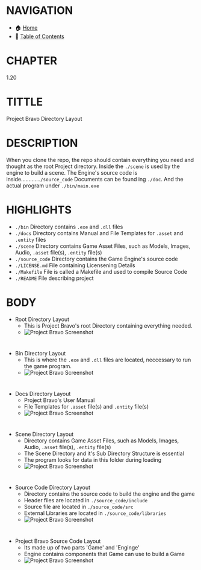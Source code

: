 # NAVIGATION
- 🏠 [Home](../../../README.md)
- 📖 [Table of Contents](../docs_Chapter_0.00_Welcome/doc_Chapter_0.10_Table_of_Contents.md)


# CHAPTER
1.20


# TITTLE
Project Bravo Directory Layout


# DESCRIPTION
When you clone the repo, the repo should contain everything you need and thought as the root Project directory. Inside the `./scene` is used by the engine to build a scene. The Engine's source code is inside...........`./source_code` Documents can be found ing `./doc`. And the actual program under `./bin/main.exe`

# HIGHLIGHTS
- `./bin` Directory contains `.exe` and `.dll` files
- `./docs` Directory contains Manual and File Templates for `.asset` and `.entity` files
- `./scene` Directory contains Game Asset Files, such as Models, Images, Audio, `.asset` file(s), `.entity` file(s)
- `./source_code` Directory contains the Game Engine's source code
- `./LICENSE.md` File containing Licensening Details
- `./Makefile` File is called a Makefile and used to compile Source Code
- `./README` File describing project

# BODY

- Root Directory Layout
    - This is Project Bravo's root Directory containing everything needed.
    - ![Project Bravo Screenshot](../../../docs/images/project_bravo_layout_directory.png "Project Bravo Screenshot")

#

- Bin Directory Layout
    - This is where the `.exe` and `.dll` files are located, neccessary to run the game program.
    - ![Project Bravo Screenshot](../../../docs/images/project_bravo_layout_directory_bin.png "Project Bravo Screenshot")

#

- Docs Directory Layout
    - Project Bravo's User Manual
    - File Templates for `.asset` file(s) and `.entity` file(s) 
    - ![Project Bravo Screenshot](../../../docs/images/project_bravo_layout_directory_docs.png "Project Bravo Screenshot")

#

- Scene Directory Layout
    - Directory contains Game Asset Files, such as Models, Images, Audio, `.asset` file(s), `.entity` file(s)
    - The Scene Directory and it's Sub Directory Structure is essential
    - The program looks for data in this folder during loading 
    - ![Project Bravo Screenshot](../../../docs/images/project_bravo_layout_directory_scene.png "Project Bravo Screenshot")

#

- Source Code Directory Layout
    - Directory contains the source code to build the engine and the game
    - Header files are located in `./source_code/include`
    - Source file are located in `./source_code/src`
    - External Libraries are located in `./source_code/libraries`
    - ![Project Bravo Screenshot](../../../docs/images/project_bravo_layout_directory_source_code.png "Project Bravo Screenshot")

#

- Project Bravo Source Code Layout
    - Its made up of two parts 'Game' and 'Enginge'
    - Engine contains components that Game can use to build a Game
    - ![Project Bravo Screenshot](../../../docs/images/project_bravo_layout_source_code.png "Project Bravo Screeshot")
